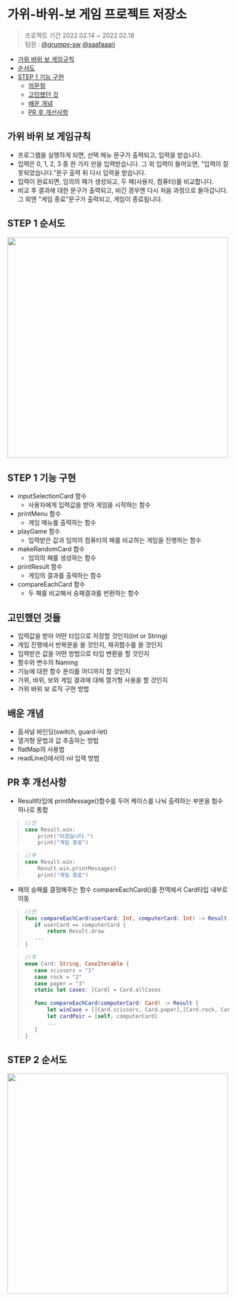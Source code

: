 # 가위-바위-보 게임 프로젝트 저장소
> 프로젝트 기간 2022.02.14 ~ 2022.02.18 <br/>
팀원 : [@grumpy-sw](https://github.com/grumpy-sw) [@saafaaari](https://github.com/saafaaari)

- [가위 바위 보 게임규칙](#가위-바위-보-게임규칙)
- [순서도](#순서도)
- [STEP 1 기능 구현](#step-1-기능-구현)
    + [의문점](#의문점)
    + [고민했던 것](#고민했던-것들)
    + [배운 개념](#배운-개념)
    + [PR 후 개선사항](#pr-후-개선사항)

## 가위 바위 보 게임규칙
* 프로그램을 실행하게 되면, 선택 메뉴 문구가 출력되고, 입력을 받습니다.
* 입력은 0, 1, 2, 3 중 한 가지 만을 입력받습니다. 그 외 입력이 들어오면, "입력이 잘못되었습니다."문구 출력 뒤 다시 입력을 받습니다.<br/>
* 입력이 완료되면, 임의의 패가 생성되고, 두 패(사용자, 컴퓨터)를 비교합니다.
* 비교 후 결과에 대한 문구가 출력되고, 비긴 경우엔 다시 처음 과정으로 돌아갑니다. 그 외엔 "게임 종료"문구가 출력되고, 게임이 종료됩니다.

## STEP 1 순서도
<img src = "https://user-images.githubusercontent.com/91936941/154011096-fcb0d0f5-bcf8-41f8-8f3b-5db47c1ed709.png" width="500px">

## STEP 1 기능 구현
- inputSelectionCard 함수
    - 사용자에게 입력값을 받아 게임을 시작하는 함수
- printMenu 함수
    - 게임 메뉴를 출력하는 함수
- playGame 함수
    - 입력받은 값과 임의의 컴퓨터의 패를 비교하는 게임을 진행하는 함수
- makeRandomCard 함수
    - 임의의 패를 생성하는 함수
- printResult 함수
    - 게임의 결과를 출력하는 함수
- compareEachCard 함수
    - 두 패를 비교해서 승패결과를 반환하는 함수
    
## 고민했던 것들
- 입력값을 받아 어떤 타입으로 저장할 것인지(Int or String)
- 게임 진행에서 반복문을 쓸 것인지, 재귀함수를 쓸 것인지
- 입력받은 값을 어떤 방법으로 타입 변환을 할 것인지
- 함수와 변수의 Naming
- 기능에 대한 함수 분리를 어디까지 할 것인지
- 가위, 바위, 보와 게임 결과에 대해 열거형 사용을 할 것인지
- 가위 바위 보 로직 구현 방법

## 배운 개념
- 옵셔널 바인딩(switch, guard-let)
- 열거형 문법과 값 추출하는 방법
- flatMap의 사용법
- readLine()에서의 nil 입력 방법


## PR 후 개선사항
- Result타입에 printMessage()함수를 두어 케이스를 나눠 출력하는 부분을 험수 하나로 통합
> ```swift
> //전
> case Result.win:
>     print("이겼습니다.")
>     print("게임 종료")
> ```
   
> ```swift
> //후
> case Result.win:
>     Result.win.printMessage()
>     print("게임 종료")
>```

- 패의 승패를 결정해주는 함수 compareEachCard()를 전역에서 Card타입 내부로 이동
> ```swift
> //전
>func compareEachCard(userCard: Int, computerCard: Int) -> Result {
>    if userCard == computerCard {
>        return Result.draw
>    ...
>}
> ```
   
> ```swift
> //후
>enum Card: String, CaseIterable {
>    case scissors = "1"
>    case rock = "2"
>    case paper = "3"
>    static let cases: [Card] = Card.allCases
>    
>    func compareEachCard(computerCard: Card) -> Result {
>        let winCase = [[Card.scissors, Card.paper],[Card.rock, Card.scissors],[Card.paper, Card.rock]]
>        let cardPair = [self, computerCard]
>        ...
>    }
>}
>```

## STEP 2 순서도
<img src = "https://user-images.githubusercontent.com/91936941/154185828-6e5d68f6-233b-4956-b263-cdef49ab2379.png" width="500px">
